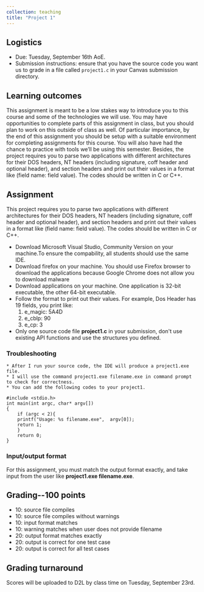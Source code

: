 ```yaml
---
collection: teaching
title: "Project 1"
---
```


## Logistics
* Due: Tuesday, September 16th AoE.
* Submission instructions: ensure that you have the source code you want us to
	grade in a file called `project1.c` in your Canvas submission
	directory.

## Learning outcomes
This assignment is meant to be a low stakes way to introduce you to this course and some of the technologies we will use. You may have opportunities to complete parts of this assignment in class, but you should plan to work on this outside of class as well. Of particular importance, by the end of this assignment you should be setup with a suitable environment for completing assignments for this course. You will also have had the chance to practice with tools we’ll be using this semester. Besides, the project requires you to parse two applications with different architectures for their DOS headers, NT headers (including signature, coff header and optional header), and section headers and print out their values in a format like (field name: field value). The codes should be written in C or C++. 


## Assignment

This project requires you to parse two applications with different architectures for their DOS headers, NT headers (including signature, coff header and optional header), and section headers and print out their values in a format like (field name: field value). The codes should be written in C or C++.

* Download Microsoft Visual Studio, Community Version on your machine.To ensure the compability, all students should use the same IDE.
* Download firefox on your machine. You should use Firefox browser to download the applications because Google Chrome does not allow you to download malware
* Download applications on your machine. One application is 32-bit executable, the other 64-bit executable.
* Follow the format to print out their values. For example, Dos Header has 19 fields, you print like:
  1. e_magic: 5A4D
  2. e_cblp: 90
  3. e_cp: 3
* Only one source code file **project1.c** in your submission, don't use existing API functions and use the structures you defined.


### Troubleshooting


    * After I run your source code, the IDE will produce a project1.exe file.
    * I will use the command project1.exe filename.exe in command prompt to check for correctness.
    * You can add the following codes to your project1.
```
#include <stdio.h>
int main(int argc, char* argv[])
{
    if (argc < 2){
    printf("Usage: %s filename.exe",  argv[0]);
    return 1;
    }
    return 0;    
}
```

### Input/output format

For this assignment, you must match the output format exactly, and take input
from the user like **project1.exe filename.exe**.


## Grading--100 points
* 10: source file compiles
* 10: source file compiles without warnings
* 10: input format matches 
* 10: warning matches when user does not provide filename
* 20: output format matches exactly
* 20: output is correct for one test case
* 20: output is correct for all test cases

## Grading turnaround
Scores will be uploaded to D2L by class time on Tuesday, September 23rd.
